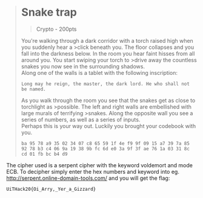 ># Snake trap
>
>> Crypto - 200pts
>
>You're walking through a dark corridor with a torch raised high when you suddenly hear a >click beneath you. 
>The floor collapses and you fall into the darkness below.
>In the room you hear faint hisses from all around you. You start swiping your torch to >drive away the countless snakes you now see in the surrounding shadows.\
>Along one of the walls is a tablet with the following inscription:
>
>``Long may he reign, the master, the dark lord. He who shall not be named.
>``
>
>As you walk through the room you see that the snakes get as close to torchlight as >possible. The left and right walls are embellished with large murals of terrifying >snakes. 
>Along the opposite wall you see a series of numbers, as well as a series of inputs. \
>Perhaps this is your way out. Luckily you brought your codebook with you.
>
>``
>ba 95 78 a9 35 02 34 07 c8 65 59 1f 4e f9 9f 09
>15 a7 39 7a 85 92 78 b3 c4 06 9a 19 38 9b fc 6d
>e0 3a 9f 3f ae 76 1a 03 31 8c cd 01 fb bc b4 d9
>``

The cipher used is a serpent cipher with the keyword voldemort and mode ECB.
To decipher simply enter the hex numbers and keyword into eg. http://serpent.online-domain-tools.com/ and you will get the flag:

`UiTHack20{Oi_Arry,_Yer_a_Gizzard}`

